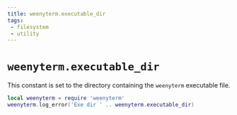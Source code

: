 ```yaml
---
title: weenyterm.executable_dir
tags:
 - filesystem
 - utility
---
```


# `weenyterm.executable_dir`

This constant is set to the directory containing the `weenyterm`
executable file.

```lua
local weenyterm = require 'weenyterm'
weenyterm.log_error('Exe dir ' .. weenyterm.executable_dir)
```


